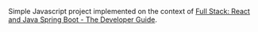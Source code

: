Simple Javascript project implemented on the context of [Full Stack: React and Java Spring Boot - The Developer Guide](https://www.udemy.com/course/full-stack-react-and-java-spring-boot-the-developer-guide).
